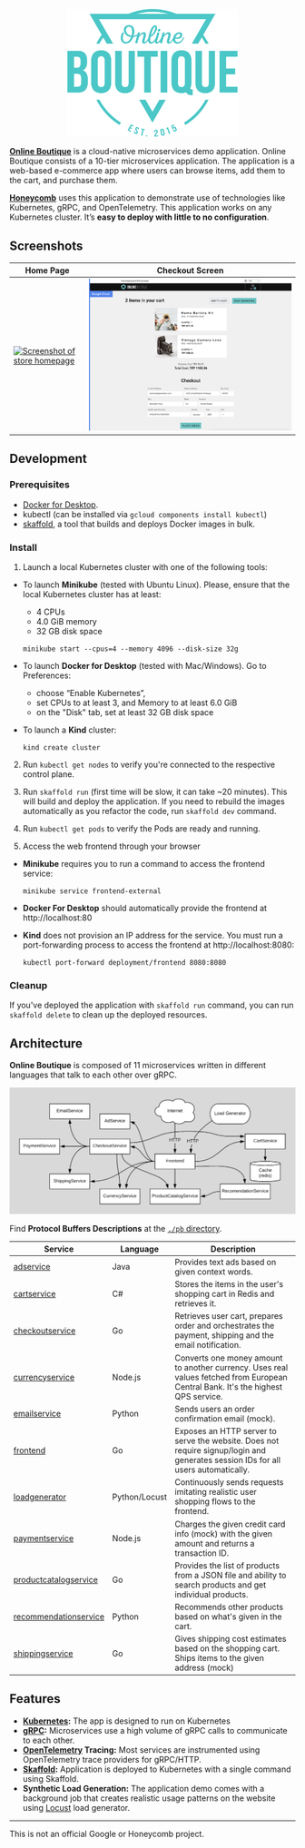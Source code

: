 <p align="center">
<img src="src/frontend/static/icons/Hipster_HeroLogoCyan.svg" width="300" alt="Online Boutique" />
</p>


**[Online Boutique](https://microservices.demo.honeycomb.io)** is a cloud-native microservices demo application.
Online Boutique consists of a 10-tier microservices application. The application is a
web-based e-commerce app where users can browse items,
add them to the cart, and purchase them.

**[Honeycomb](https://honeycomb.io)** uses this application to demonstrate use of technologies like Kubernetes, gRPC, and OpenTelemetry. 
This application works on any Kubernetes cluster. It’s **easy to deploy with little to no configuration**.

## Screenshots

| Home Page                                                                                                               | Checkout Screen                                                                                                          |
|-------------------------------------------------------------------------------------------------------------------------|--------------------------------------------------------------------------------------------------------------------------|
| [![Screenshot of store homepage](./docs/img/online-boutique-frontend-1.png)](./docs/img/online-boutique-frontend-1.png) | [![Screenshot of checkout screen](./docs/img/online-boutique-frontend-2.png)](./docs/img/online-boutique-frontend-2.png) |

## Development

### Prerequisites

- [Docker for Desktop](https://www.docker.com/products/docker-desktop).
- kubectl (can be installed via `gcloud components install kubectl`)
- [skaffold]( https://skaffold.dev/docs/install/), a tool that builds and deploys Docker images in bulk.

### Install

1. Launch a local Kubernetes cluster with one of the following tools:

  - To launch **Minikube** (tested with Ubuntu Linux). Please, ensure that the
    local Kubernetes cluster has at least:
    - 4 CPUs
    - 4.0 GiB memory
    - 32 GB disk space

    ```shell
    minikube start --cpus=4 --memory 4096 --disk-size 32g
    ```

  - To launch **Docker for Desktop** (tested with Mac/Windows). Go to Preferences:
    - choose “Enable Kubernetes”,
    - set CPUs to at least 3, and Memory to at least 6.0 GiB
    - on the "Disk" tab, set at least 32 GB disk space

  - To launch a **Kind** cluster:

    ```shell
    kind create cluster
    ```

2. Run `kubectl get nodes` to verify you're connected to the respective control plane.

3. Run `skaffold run` (first time will be slow, it can take ~20 minutes).
   This will build and deploy the application. If you need to rebuild the images
   automatically as you refactor the code, run `skaffold dev` command.

4. Run `kubectl get pods` to verify the Pods are ready and running.

5. Access the web frontend through your browser
  - **Minikube** requires you to run a command to access the frontend service:

    ```shell
    minikube service frontend-external
    ```

  - **Docker For Desktop** should automatically provide the frontend at http://localhost:80

  - **Kind** does not provision an IP address for the service.
    You must run a port-forwarding process to access the frontend at http://localhost:8080:

    ```shell
    kubectl port-forward deployment/frontend 8080:8080
    ```

### Cleanup

If you've deployed the application with `skaffold run` command, you can run
`skaffold delete` to clean up the deployed resources.


## Architecture

**Online Boutique** is composed of 11 microservices written in different
languages that talk to each other over gRPC.

[![Architecture of microservices](./docs/img/architecture-diagram.png)](./docs/img/architecture-diagram.png)

Find **Protocol Buffers Descriptions** at the [`./pb` directory](./pb).

| Service                                              | Language      | Description                                                                                                                       |
|------------------------------------------------------|---------------|-----------------------------------------------------------------------------------------------------------------------------------|
| [adservice](./src/adservice)                         | Java          | Provides text ads based on given context words.                                                                                   |
| [cartservice](./src/cartservice)                     | C#            | Stores the items in the user's shopping cart in Redis and retrieves it.                                                           |
| [checkoutservice](./src/checkoutservice)             | Go            | Retrieves user cart, prepares order and orchestrates the payment, shipping and the email notification.                            |
| [currencyservice](./src/currencyservice)             | Node.js       | Converts one money amount to another currency. Uses real values fetched from European Central Bank. It's the highest QPS service. |
| [emailservice](./src/emailservice)                   | Python        | Sends users an order confirmation email (mock).                                                                                   |
| [frontend](./src/frontend)                           | Go            | Exposes an HTTP server to serve the website. Does not require signup/login and generates session IDs for all users automatically. |
| [loadgenerator](./src/loadgenerator)                 | Python/Locust | Continuously sends requests imitating realistic user shopping flows to the frontend.                                              |
| [paymentservice](./src/paymentservice)               | Node.js       | Charges the given credit card info (mock) with the given amount and returns a transaction ID.                                     |
| [productcatalogservice](./src/productcatalogservice) | Go            | Provides the list of products from a JSON file and ability to search products and get individual products.                        |
| [recommendationservice](./src/recommendationservice) | Python        | Recommends other products based on what's given in the cart.                                                                      |
| [shippingservice](./src/shippingservice)             | Go            | Gives shipping cost estimates based on the shopping cart. Ships items to the given address (mock)                                 |

## Features

- **[Kubernetes](https://kubernetes.io):**
  The app is designed to run on Kubernetes
- **[gRPC](https://grpc.io):** Microservices use a high volume of gRPC calls to
  communicate to each other.
- **[OpenTelemetry](https://opentelemetry.io/) Tracing:** Most services are
  instrumented using OpenTelemetry trace providers for gRPC/HTTP.
- **[Skaffold](https://skaffold.dev):** Application
  is deployed to Kubernetes with a single command using Skaffold.
- **Synthetic Load Generation:** The application demo comes with a background
  job that creates realistic usage patterns on the website using
  [Locust](https://locust.io/) load generator.

---

This is not an official Google or Honeycomb project.